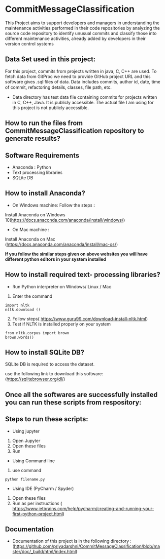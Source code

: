 # CommitMessageClassification
 This Project aims to support developers and managers in understanding the maintenance activities performed in their code repositories by analyzing  the source code repository to identify unusual commits and classify those into  different maintenance activities, already added by developers in their version control systems
 
## Data Set used in this project:

For this project, commits from projects written in java, C, C++ are used. To fetch data from GitProc we need to provide   GitHub project URL and this software gives .sql files of data. Data includes commits, author id, date, time of commit, refactoring details, classes, ﬁle path, etc.

* Data directory has test data file containing commits for projects written in C, C++, Java. It is publicly accessible. The actual file I am using for this project is not publicly accessible.


## How to run the files from CommitMessageClassification repository to generate results?

## Software Requirements
* Anaconda : Python 
* Text processing libraries 
* SQLite DB 

## How to install Anaconda?
* On Windows machine:
Follow the steps :

Install Anaconda on Windows 10(https://docs.anaconda.com/anaconda/install/windows/)

* On Mac machine :

Install Anaconda on Mac (https://docs.anaconda.com/anaconda/install/mac-os/)

**If you follow the similar steps given on above websites you will have different python editors in your system installed**


## How to install required text- processing libraries? 

* Run Python interpreter on Windows/ Linux / Mac
1. Enter the command 
  ```
  import nltk
  nltk.download ()
  ```
 2. Follow steps( https://www.guru99.com/download-install-nltk.html)
 3. Test if NLTK is installed properly on your system 
 ```
 from nltk.corpus import brown
 brown.words()
 
 ```
## How to install SQLite DB? 
SQLite DB is required to access the dataset.

use the following link to download this software:
(https://sqlitebrowser.org/dl/)

## Once all the softwares are successfully installed you can run these scripts from respository:
## Steps to run these scripts:
* Using jupyter
1. Open Jupyter
2.  Open these files 
3. Run 

* Using Command line
1. use command 
```
python filename.py

```

* Using IDE (PyCharm / Spyder)
1. Open these files 
2. Run as per instructions ( https://www.jetbrains.com/help/pycharm/creating-and-running-your-first-python-project.html)

## Documentation
* Documentation of this project is in the following directory :
(https://github.com/priyadarshni/CommitMessageClassification/blob/master/doc/_build/html/index.html) 
